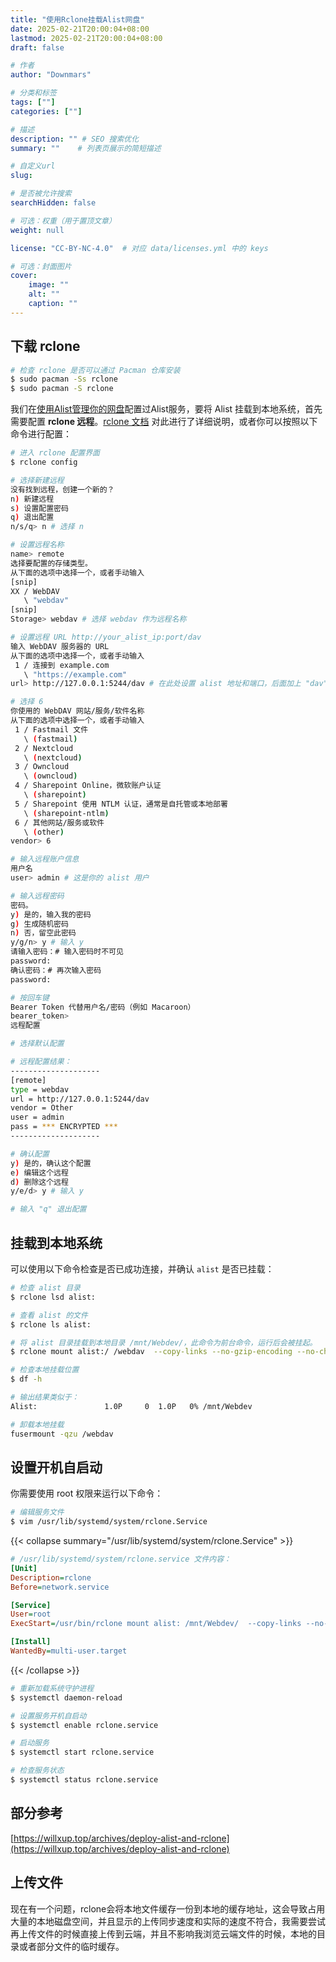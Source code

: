 ```yaml
---
title: "使用Rclone挂载Alist网盘"
date: 2025-02-21T20:00:04+08:00
lastmod: 2025-02-21T20:00:04+08:00
draft: false

# 作者
author: "Downmars"

# 分类和标签
tags: [""]
categories: [""]

# 描述
description: "" # SEO 搜索优化
summary: ""    # 列表页展示的简短描述

# 自定义url
slug:

# 是否被允许搜索
searchHidden: false

# 可选：权重（用于置顶文章）
weight: null

license: "CC-BY-NC-4.0"  # 对应 data/licenses.yml 中的 keys

# 可选：封面图片
cover:
    image: ""
    alt: ""
    caption: ""
---
```


## 下载 rclone

```bash 
# 检查 rclone 是否可以通过 Pacman 仓库安装  
$ sudo pacman -Ss rclone  
$ sudo pacman -S rclone  
```

我们在[使用Alist管理你的网盘](../2025_02_23-use_alist_to_manage_your_cloud_drives)配置过Alist服务，要将 Alist 挂载到本地系统，首先需要配置 **rclone 远程**。[rclone 文档](https://rclone.org/webdav/) 对此进行了详细说明，或者你可以按照以下命令进行配置：

```bash 
# 进入 rclone 配置界面    
$ rclone config

# 选择新建远程  
没有找到远程，创建一个新的？
n) 新建远程
s) 设置配置密码
q) 退出配置
n/s/q> n # 选择 n

# 设置远程名称  
name> remote
选择要配置的存储类型。
从下面的选项中选择一个，或者手动输入
[snip]
XX / WebDAV
   \ "webdav"
[snip]
Storage> webdav # 选择 webdav 作为远程名称  

# 设置远程 URL http://your_alist_ip:port/dav
输入 WebDAV 服务器的 URL
从下面的选项中选择一个，或者手动输入
 1 / 连接到 example.com
   \ "https://example.com"
url> http://127.0.0.1:5244/dav # 在此处设置 alist 地址和端口，后面加上 "dav"，这是 Alist 所要求的  

# 选择 6  
你使用的 WebDAV 网站/服务/软件名称
从下面的选项中选择一个，或者手动输入
 1 / Fastmail 文件
   \ (fastmail)
 2 / Nextcloud
   \ (nextcloud)
 3 / Owncloud
   \ (owncloud)
 4 / Sharepoint Online，微软账户认证
   \ (sharepoint)
 5 / Sharepoint 使用 NTLM 认证，通常是自托管或本地部署
   \ (sharepoint-ntlm)
 6 / 其他网站/服务或软件
   \ (other)
vendor> 6

# 输入远程账户信息  
用户名
user> admin # 这是你的 alist 用户   

# 输入远程密码  
密码。
y) 是的，输入我的密码
g) 生成随机密码
n) 否，留空此密码
y/g/n> y # 输入 y  
请输入密码：# 输入密码时不可见  
password:
确认密码：# 再次输入密码
password:

# 按回车键  
Bearer Token 代替用户名/密码（例如 Macaroon）
bearer_token>
远程配置

# 选择默认配置  

# 远程配置结果：
--------------------
[remote]
type = webdav
url = http://127.0.0.1:5244/dav
vendor = Other
user = admin
pass = *** ENCRYPTED ***
--------------------

# 确认配置  
y) 是的，确认这个配置
e) 编辑这个远程
d) 删除这个远程
y/e/d> y # 输入 y  

# 输入 "q" 退出配置  
```

## 挂载到本地系统

可以使用以下命令检查是否已成功连接，并确认 `alist` 是否已挂载：

```bash  
# 检查 alist 目录
$ rclone lsd alist:

# 查看 alist 的文件
$ rclone ls alist:
```

```bash 
# 将 alist 目录挂载到本地目录 /mnt/Webdev/，此命令为前台命令，运行后会被挂起。
$ rclone mount alist:/ /webdav  --copy-links --no-gzip-encoding --no-check-certificate --allow-other --allow-non-empty --umask 000 --use-mmap
```

```bash 
# 检查本地挂载位置
$ df -h  

# 输出结果类似于：
Alist:               1.0P     0  1.0P   0% /mnt/Webdev
```

```bash 
# 卸载本地挂载
fusermount -qzu /webdav  
```

## 设置开机自启动

你需要使用 root 权限来运行以下命令：

```bash  
# 编辑服务文件  
$ vim /usr/lib/systemd/system/rclone.Service
```


{{< collapse summary="/usr/lib/systemd/system/rclone.Service" >}}
```ini
# /usr/lib/systemd/system/rclone.service 文件内容：
[Unit] 
Description=rclone
Before=network.service

[Service] 
User=root 
ExecStart=/usr/bin/rclone mount alist: /mnt/Webdev/  --copy-links --no-gzip-encoding --no-check-certificate --allow-other --allow-non-empty --umask 000 --use-mmap

[Install] 
WantedBy=multi-user.target
```
{{< /collapse >}}

```bash  
# 重新加载系统守护进程  
$ systemctl daemon-reload

# 设置服务开机自启动
$ systemctl enable rclone.service

# 启动服务
$ systemctl start rclone.service

# 检查服务状态
$ systemctl status rclone.service  
```

## 部分参考
[https://willxup.top/archives/deploy-alist-and-rclone](https://willxup.top/archives/deploy-alist-and-rclone)

## 上传文件
现在有一个问题，rclone会将本地文件缓存一份到本地的缓存地址，这会导致占用大量的本地磁盘空间，并且显示的上传同步速度和实际的速度不符合，我需要尝试再上传文件的时候直接上传到云端，并且不影响我浏览云端文件的时候，本地的目录或者部分文件的临时缓存。
